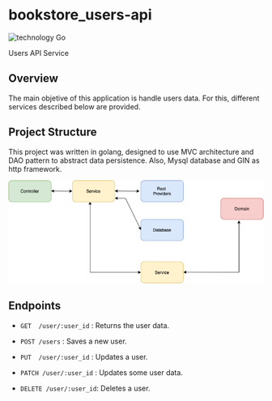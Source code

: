 # bookstore_users-api

![technology Go](https://img.shields.io/badge/technology-go-blue.svg)

Users API Service

## Overview

The main objetive of this application is handle users data. For this, different services described below are provided.

## Project Structure

This project was written in golang, designed to use MVC architecture and DAO pattern to abstract data persistence.
Also, Mysql database and GIN as http framework.

![alt](assets/users-diagram.png)


## Endpoints

- `GET  /user/:user_id` : Returns the user data.
  
- `POST /users` : Saves a new user. 
  
- `PUT  /user/:user_id` : Updates a user.
  
- `PATCH /user/:user_id` : Updates some user data. 
  
- `DELETE /user/:user_id`: Deletes a user.

